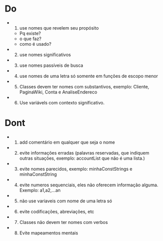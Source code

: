 # Do
- 1. use nomes que revelem seu propósito
    - Pq existe?
    - o que faz?
    - como é usado?
- 2. use nomes significativos
- 3. use nomes passíveis de busca
- 4. use nomes de uma letra só somente em funções de escopo menor
- 5. Classes devem ter nomes com substantivos, exemplo: Cliente, PaginaWiki, Conta e AnaliseEndereco
- 6. Use variávels com contexto significativo.


# Dont
- 1. add comentário em qualquer que seja o nome
- 2. evite informações erradas (palavras reservadas, que indiquem outras situações, exemplo: accountList que não é uma lista.)
- 3. evite nomes parecidos, exemplo: minhaConstStrings e minhaConstString
- 4. evite numeros sequenciais, eles não oferecem informação alguma. Exemplo: a1,a2,...an
- 5. não use variaveis com nome de uma letra só
- 6. evite codificações, abreviações, etc
- 7. Classes não devem ter nomes com verbos
- 8. Evite mapeamentos mentais